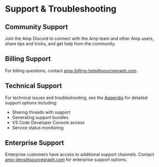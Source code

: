 # Support & Troubleshooting

## Community Support

Join the Amp Discord to connect with the Amp team and other Amp users, share tips and tricks, and get help from the community.

## Billing Support

For billing questions, contact amp-billing-help@sourcegraph.com.

## Technical Support

For technical issues and troubleshooting, see the [Appendix](../reference/appendix.md) for detailed support options including:

- Sharing threads with support
- Generating support bundles
- VS Code Developer Console access
- Service status monitoring

## Enterprise Support

Enterprise customers have access to additional support channels. Contact amp-devs@sourcegraph.com for enterprise support options.
